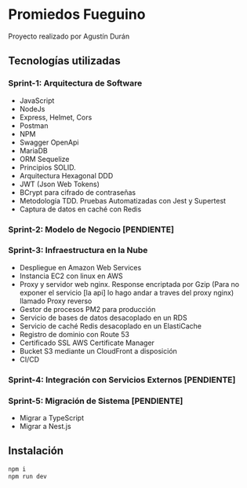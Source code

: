 # Promiedos Fueguino
Proyecto realizado por Agustín Durán

## Tecnologías utilizadas

### Sprint-1: Arquitectura de Software
* JavaScript
* NodeJs
* Express, Helmet, Cors
* Postman
* NPM
* Swagger OpenApi
* MariaDB
* ORM Sequelize
* Principios SOLID.
* Arquitectura Hexagonal DDD
* JWT (Json Web Tokens)
* BCrypt para cifrado de contraseñas
* Metodología TDD. Pruebas Automatizadas con Jest y Supertest
* Captura de datos en caché con Redis

### Sprint-2: Modelo de Negocio [PENDIENTE]

### Sprint-3: Infraestructura en la Nube
* Despliegue en Amazon Web Services
* Instancia EC2 con linux en AWS
* Proxy y servidor web nginx. Response encriptada por Gzip
(Para no exponer el servicio [la api] lo hago andar a traves del proxy nginx) llamado Proxy reverso
* Gestor de procesos PM2 para producción
* Servicio de bases de datos desacoplado en un RDS
* Servicio de caché Redis desacoplado en un ElastiCache
* Registro de dominio con Route 53
* Certificado SSL AWS Certificate Manager
* Bucket S3 mediante un CloudFront a disposición
* CI/CD 

### Sprint-4: Integración con Servicios Externos [PENDIENTE]

### Sprint-5: Migración de Sistema [PENDIENTE]
* Migrar a TypeScript
* Migrar a Nest.js

## Instalación
```bash
npm i
npm run dev
```